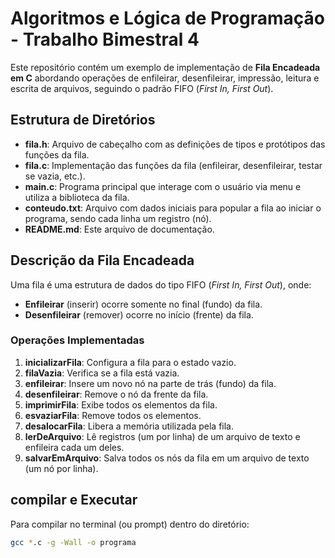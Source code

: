 # Algoritmos e Lógica de Programação - Trabalho Bimestral 4

Este repositório contém um exemplo de implementação de **Fila Encadeada em C** abordando operações de enfileirar, desenfileirar, impressão, leitura e escrita de arquivos, seguindo o padrão FIFO (*First In, First Out*).

## Estrutura de Diretórios

- **fila.h**: Arquivo de cabeçalho com as definições de tipos e protótipos das funções da fila.  
- **fila.c**: Implementação das funções da fila (enfileirar, desenfileirar, testar se vazia, etc.).  
- **main.c**: Programa principal que interage com o usuário via menu e utiliza a biblioteca da fila.  
- **conteudo.txt**: Arquivo com dados iniciais para popular a fila ao iniciar o programa, sendo cada linha um registro (nó).  
- **README.md**: Este arquivo de documentação.

## Descrição da Fila Encadeada

Uma fila é uma estrutura de dados do tipo FIFO (*First In, First Out*), onde:  
- **Enfileirar** (inserir) ocorre somente no final (fundo) da fila.  
- **Desenfileirar** (remover) ocorre no início (frente) da fila.

### Operações Implementadas

1. **inicializarFila**: Configura a fila para o estado vazio.  
2. **filaVazia**: Verifica se a fila está vazia.  
3. **enfileirar**: Insere um novo nó na parte de trás (fundo) da fila.  
4. **desenfileirar**: Remove o nó da frente da fila.  
5. **imprimirFila**: Exibe todos os elementos da fila.  
6. **esvaziarFila**: Remove todos os elementos.  
7. **desalocarFila**: Libera a memória utilizada pela fila.  
8. **lerDeArquivo**: Lê registros (um por linha) de um arquivo de texto e enfileira cada um deles.  
9. **salvarEmArquivo**: Salva todos os nós da fila em um arquivo de texto (um nó por linha).

## compilar e Executar

Para compilar no terminal (ou prompt) dentro do diretório:

```bash
gcc *.c -g -Wall -o programa


